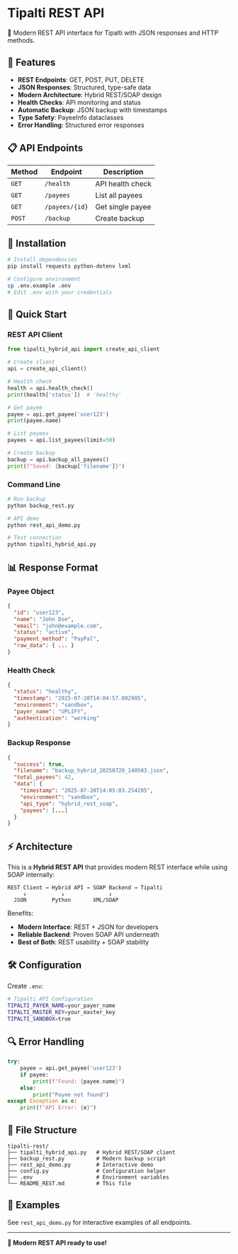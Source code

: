 # Tipalti REST API

🚀 Modern REST API interface for Tipalti with JSON responses and HTTP methods.

## 🌟 Features

- **REST Endpoints**: GET, POST, PUT, DELETE
- **JSON Responses**: Structured, type-safe data
- **Modern Architecture**: Hybrid REST/SOAP design
- **Health Checks**: API monitoring and status
- **Automatic Backup**: JSON backup with timestamps
- **Type Safety**: PayeeInfo dataclasses
- **Error Handling**: Structured error responses

## 📋 API Endpoints

| Method | Endpoint | Description |
|--------|----------|-------------|
| `GET` | `/health` | API health check |
| `GET` | `/payees` | List all payees |
| `GET` | `/payees/{id}` | Get single payee |
| `POST` | `/backup` | Create backup |

## 🔧 Installation

```bash
# Install dependencies
pip install requests python-dotenv lxml

# Configure environment
cp .env.example .env
# Edit .env with your credentials
```

## 💫 Quick Start

### REST API Client

```python
from tipalti_hybrid_api import create_api_client

# Create client
api = create_api_client()

# Health check
health = api.health_check()
print(health['status'])  # 'healthy'

# Get payee
payee = api.get_payee('user123')
print(payee.name)

# List payees
payees = api.list_payees(limit=50)

# Create backup
backup = api.backup_all_payees()
print(f"Saved: {backup['filename']}")
```

### Command Line

```bash
# Run backup
python backup_rest.py

# API demo
python rest_api_demo.py

# Test connection
python tipalti_hybrid_api.py
```

## 📊 Response Format

### Payee Object
```json
{
  "id": "user123",
  "name": "John Doe", 
  "email": "john@example.com",
  "status": "active",
  "payment_method": "PayPal",
  "raw_data": { ... }
}
```

### Health Check
```json
{
  "status": "healthy",
  "timestamp": "2025-07-20T14:04:57.002985",
  "environment": "sandbox",
  "payer_name": "UPLIFY",
  "authentication": "working"
}
```

### Backup Response
```json
{
  "success": true,
  "filename": "backup_hybrid_20250720_140503.json",
  "total_payees": 42,
  "data": {
    "timestamp": "2025-07-20T14:05:03.254205",
    "environment": "sandbox",
    "api_type": "hybrid_rest_soap",
    "payees": [...]
  }
}
```

## ⚡ Architecture

This is a **Hybrid REST API** that provides modern REST interface while using SOAP internally:

```
REST Client → Hybrid API → SOAP Backend → Tipalti
     ↓           ↓              ↓
  JSON        Python       XML/SOAP
```

Benefits:
- **Modern Interface**: REST + JSON for developers
- **Reliable Backend**: Proven SOAP API underneath  
- **Best of Both**: REST usability + SOAP stability

## 🛠️ Configuration

Create `.env`:
```bash
# Tipalti API Configuration
TIPALTI_PAYER_NAME=your_payer_name
TIPALTI_MASTER_KEY=your_master_key
TIPALTI_SANDBOX=true
```

## 🔍 Error Handling

```python
try:
    payee = api.get_payee('user123')
    if payee:
        print(f"Found: {payee.name}")
    else:
        print("Payee not found")
except Exception as e:
    print(f"API Error: {e}")
```

## 📁 File Structure

```
tipalti-rest/
├── tipalti_hybrid_api.py   # Hybrid REST/SOAP client
├── backup_rest.py          # Modern backup script
├── rest_api_demo.py        # Interactive demo
├── config.py               # Configuration helper
├── .env                    # Environment variables
└── README_REST.md          # This file
```

## 🎯 Examples

See `rest_api_demo.py` for interactive examples of all endpoints.

---

**🚀 Modern REST API ready to use!** 